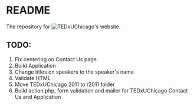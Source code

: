 README
======

The repository for ![TEDxUChicago's](http://tedxuchicago.com) website.

## TODO:
1. Fix centering on Contact Us page.
1. Build Application
1. Change titles on speakers to the speaker's name
1. Validate HTML
1. Move TEDxUChicago 2011 to /2011 folder
1. Build action.php, form validation and mailer for TEDxUChicago Contact Us and Application